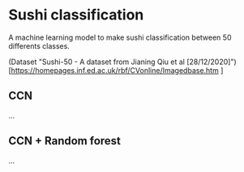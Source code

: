 # Sushi classification

A machine learning model to make sushi classification between 50 differents classes.

(Dataset "Sushi-50 - A dataset from Jianing Qiu et al [28/12/2020]")[https://homepages.inf.ed.ac.uk/rbf/CVonline/Imagedbase.htm
]

## CCN

...

## CCN + Random forest

...
